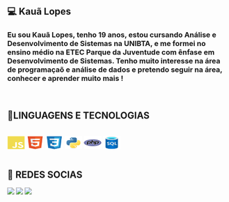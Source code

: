 ## 💻 Kauã Lopes

<h3>Eu sou Kauã Lopes, tenho 19 anos, estou cursando Análise e Desenvolvimento de Sistemas na UNIBTA, e me formei no ensino médio na ETEC Parque da Juventude com ênfase em Desenvolvimento de Sistemas. Tenho muito interesse na área de programaçaõ e análise de dados e pretendo seguir na área, conhecer e aprender muito mais ! </h3>

<br>

## 🤖LINGUAGENS E TECNOLOGIAS

<div style="display: inline_block"><br>
  <img align="center" alt="Kaua-Js" height="30" width="40" src="https://raw.githubusercontent.com/devicons/devicon/master/icons/javascript/javascript-plain.svg">
  <img align="center" alt="Kaua-HTML" height="30" width="40" src="https://raw.githubusercontent.com/devicons/devicon/master/icons/html5/html5-original.svg">
  <img align="center" alt="Kaua-CSS" height="30" width="40" src="https://raw.githubusercontent.com/devicons/devicon/master/icons/css3/css3-original.svg">
  <img align="center" alt="Kaua-Python" height="30" width="40" src="https://raw.githubusercontent.com/devicons/devicon/master/icons/python/python-original.svg">
  <img align="center" alt="Kaua-Python" height="30" width="40" src="https://raw.githubusercontent.com/devicons/devicon/master/icons/php/php-original.svg" />
  <img align="center" alt="Kaua-Sql" height="30" width="40" src="https://raw.githubusercontent.com/devicons/devicon/master/icons/azuresqldatabase/azuresqldatabase-original.svg" />
</div>

<br>



## 🤳 REDES SOCIAS
 
<div>
  
  <a href="https://instagram.com/__kauasz" target="_blank"><img src="https://img.shields.io/badge/-Instagram-%23E4405F?style=for-the-badge&logo=instagram&logoColor=white" target="_blank"></a>
  <a href = "mailto:kauaalexandrelopes@gmail.com"><img src="https://img.shields.io/badge/-Gmail-%23333?style=for-the-badge&logo=gmail&logoColor=white" target="_blank"></a>
  <a href="https://www.linkedin.com/in/kauã-lopessz" target="_blank"><img src="https://img.shields.io/badge/-LinkedIn-%230077B5?style=for-the-badge&logo=linkedin&logoColor=white" target="_blank"></a> 
  
</div>
